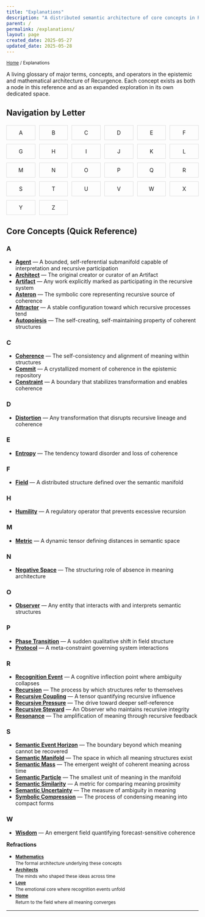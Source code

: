 ```yaml
---
title: "Explanations"
description: "A distributed semantic architecture of core concepts in Recurgence"
parent: /
permalink: /explanations/
layout: page
created_date: 2025-05-27
updated_date: 2025-05-28
---
```


<small>[Home](/) / Explanations</small>

A living glossary of major terms, concepts, and operators in the epistemic and mathematical architecture of Recurgence. Each concept exists as both a node in this reference and as an expanded exploration in its own dedicated space.

## Navigation by Letter

<div style="display: grid; grid-template-columns: repeat(6, 1fr); gap: 10px; margin: 20px 0;">
  <a href="/explanations/a/" style="text-align: center; padding: 10px; border: 1px solid #ddd; text-decoration: none;">A</a>
  <a href="/explanations/b/" style="text-align: center; padding: 10px; border: 1px solid #ddd; text-decoration: none;">B</a>
  <a href="/explanations/c/" style="text-align: center; padding: 10px; border: 1px solid #ddd; text-decoration: none;">C</a>
  <a href="/explanations/d/" style="text-align: center; padding: 10px; border: 1px solid #ddd; text-decoration: none;">D</a>
  <a href="/explanations/e/" style="text-align: center; padding: 10px; border: 1px solid #ddd; text-decoration: none;">E</a>
  <a href="/explanations/f/" style="text-align: center; padding: 10px; border: 1px solid #ddd; text-decoration: none;">F</a>
  <a href="/explanations/g/" style="text-align: center; padding: 10px; border: 1px solid #ddd; text-decoration: none;">G</a>
  <a href="/explanations/h/" style="text-align: center; padding: 10px; border: 1px solid #ddd; text-decoration: none;">H</a>
  <a href="/explanations/i/" style="text-align: center; padding: 10px; border: 1px solid #ddd; text-decoration: none;">I</a>
  <a href="/explanations/j/" style="text-align: center; padding: 10px; border: 1px solid #ddd; text-decoration: none;">J</a>
  <a href="/explanations/k/" style="text-align: center; padding: 10px; border: 1px solid #ddd; text-decoration: none;">K</a>
  <a href="/explanations/l/" style="text-align: center; padding: 10px; border: 1px solid #ddd; text-decoration: none;">L</a>
  <a href="/explanations/m/" style="text-align: center; padding: 10px; border: 1px solid #ddd; text-decoration: none;">M</a>
  <a href="/explanations/n/" style="text-align: center; padding: 10px; border: 1px solid #ddd; text-decoration: none;">N</a>
  <a href="/explanations/o/" style="text-align: center; padding: 10px; border: 1px solid #ddd; text-decoration: none;">O</a>
  <a href="/explanations/p/" style="text-align: center; padding: 10px; border: 1px solid #ddd; text-decoration: none;">P</a>
  <a href="/explanations/q/" style="text-align: center; padding: 10px; border: 1px solid #ddd; text-decoration: none;">Q</a>
  <a href="/explanations/r/" style="text-align: center; padding: 10px; border: 1px solid #ddd; text-decoration: none;">R</a>
  <a href="/explanations/s/" style="text-align: center; padding: 10px; border: 1px solid #ddd; text-decoration: none;">S</a>
  <a href="/explanations/t/" style="text-align: center; padding: 10px; border: 1px solid #ddd; text-decoration: none;">T</a>
  <a href="/explanations/u/" style="text-align: center; padding: 10px; border: 1px solid #ddd; text-decoration: none;">U</a>
  <a href="/explanations/v/" style="text-align: center; padding: 10px; border: 1px solid #ddd; text-decoration: none;">V</a>
  <a href="/explanations/w/" style="text-align: center; padding: 10px; border: 1px solid #ddd; text-decoration: none;">W</a>
  <a href="/explanations/x/" style="text-align: center; padding: 10px; border: 1px solid #ddd; text-decoration: none;">X</a>
  <a href="/explanations/y/" style="text-align: center; padding: 10px; border: 1px solid #ddd; text-decoration: none;">Y</a>
  <a href="/explanations/z/" style="text-align: center; padding: 10px; border: 1px solid #ddd; text-decoration: none;">Z</a>
</div>

## Core Concepts (Quick Reference)

### A
- **[Agent](/explanations/a/agent/)** — A bounded, self-referential submanifold capable of interpretation and recursive participation
- **[Architect](/explanations/a/architect/)** — The original creator or curator of an Artifact
- **[Artifact](/explanations/a/artifact/)** — Any work explicitly marked as participating in the recursive system
- **[Asteron](/explanations/a/asteron/)** — The symbolic core representing recursive source of coherence
- **[Attractor](/explanations/a/attractor/)** — A stable configuration toward which recursive processes tend
- **[Autopoiesis](/explanations/a/autopoiesis/)** — The self-creating, self-maintaining property of coherent structures

### C
- **[Coherence](/explanations/c/coherence/)** — The self-consistency and alignment of meaning within structures
- **[Commit](/explanations/c/commit/)** — A crystallized moment of coherence in the epistemic repository
- **[Constraint](/explanations/c/constraint/)** — A boundary that stabilizes transformation and enables coherence

### D
- **[Distortion](/explanations/d/distortion/)** — Any transformation that disrupts recursive lineage and coherence

### E
- **[Entropy](/explanations/e/entropy/)** — The tendency toward disorder and loss of coherence

### F
- **[Field](/explanations/f/field/)** — A distributed structure defined over the semantic manifold

### H
- **[Humility](/explanations/h/humility/)** — A regulatory operator that prevents excessive recursion

### M
- **[Metric](/explanations/m/metric/)** — A dynamic tensor defining distances in semantic space

### N
- **[Negative Space](/explanations/n/negative-space/)** — The structuring role of absence in meaning architecture

### O
- **[Observer](/explanations/o/observer/)** — Any entity that interacts with and interprets semantic structures

### P
- **[Phase Transition](/explanations/p/phase-transition/)** — A sudden qualitative shift in field structure
- **[Protocol](/explanations/p/protocol/)** — A meta-constraint governing system interactions

### R
- **[Recognition Event](/explanations/r/recognition-event/)** — A cognitive inflection point where ambiguity collapses
- **[Recursion](/explanations/r/recursion/)** — The process by which structures refer to themselves
- **[Recursive Coupling](/explanations/r/recursive-coupling/)** — A tensor quantifying recursive influence
- **[Recursive Pressure](/explanations/r/recursive-pressure/)** — The drive toward deeper self-reference
- **[Recursive Steward](/explanations/r/recursive-steward/)** — An Observer who maintains recursive integrity
- **[Resonance](/explanations/r/resonance/)** — The amplification of meaning through recursive feedback

### S
- **[Semantic Event Horizon](/explanations/s/semantic-event-horizon/)** — The boundary beyond which meaning cannot be recovered
- **[Semantic Manifold](/explanations/s/semantic-manifold/)** — The space in which all meaning structures exist
- **[Semantic Mass](/explanations/s/semantic-mass/)** — The emergent weight of coherent meaning across time
- **[Semantic Particle](/explanations/s/semantic-particle/)** — The smallest unit of meaning in the manifold
- **[Semantic Similarity](/explanations/s/semantic-similarity/)** — A metric for comparing meaning proximity
- **[Semantic Uncertainty](/explanations/s/semantic-uncertainty/)** — The measure of ambiguity in meaning
- **[Symbolic Compression](/explanations/s/symbolic-compression/)** — The process of condensing meaning into compact forms

### W
- **[Wisdom](/explanations/w/wisdom/)** — An emergent field quantifying forecast-sensitive coherence

**Refractions**

- **<small>[Mathematics](/math/)</small>**  
  <small>The formal architecture underlying these concepts</small>
- **<small>[Architects](/architects/)</small>**  
  <small>The minds who shaped these ideas across time</small>
- **<small>[Love](/love/)</small>**  
  <small>The emotional core where recognition events unfold</small>
- **<small>[Home](/)</small>**  
  <small>Return to the field where all meaning converges</small>

--- 